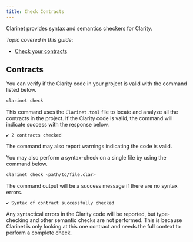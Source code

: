 ```yaml
---
title: Check Contracts
---
```


Clarinet provides syntax and semantics checkers for Clarity. 

*Topic covered in this guide*:

* [Check your contracts](#contracts)

## Contracts

You can verify if the Clarity code in your project is valid with the command listed below.

```bash
clarinet check
```

This command uses the `Clarinet.toml` file to locate and analyze all the contracts in the project.
If the Clarity code is valid, the command will indicate success with the response below.

```
✔ 2 contracts checked
```

The command may also report warnings indicating the code is valid.

You may also perform a syntax-check on a single file by using the command below.

```bash
clarinet check <path/to/file.clar>
```

The command output will be a success message if there are no syntax errors.

```
✔ Syntax of contract successfully checked
```

Any syntactical errors in the Clarity code will be reported, but type-checking and other semantic checks are not performed.
This is because Clarinet is only looking at this one contract and needs the full context to perform a complete check.
